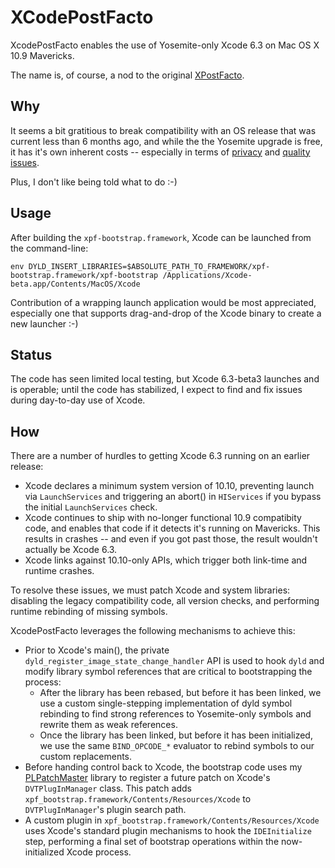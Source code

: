 # XCodePostFacto

XcodePostFacto enables the use of Yosemite-only Xcode 6.3 on Mac OS X 10.9 Mavericks. 

The name is, of course, a nod to the original [XPostFacto](https://en.wikipedia.org/wiki/XPostFacto).

## Why

It seems a bit gratitious to break compatibility with an OS release that was current less than 6 months ago, and while the the Yosemite upgrade is free, it has it's own inherent costs -- especially in terms of [privacy](https://fix-macosx.com/) and [quality](http://mjtsai.com/blog/2015/01/06/apples-software-quality-continued/) [issues](http://mjtsai.com/blog/2014/10/11/apples-software-quality-decline/).

Plus, I don't like being told what to do :-)

## Usage

After building the `xpf-bootstrap.framework`, Xcode can be launched from the command-line:

    env DYLD_INSERT_LIBRARIES=$ABSOLUTE_PATH_TO_FRAMEWORK/xpf-bootstrap.framework/xpf-bootstrap /Applications/Xcode-beta.app/Contents/MacOS/Xcode

Contribution of a wrapping launch application would be most appreciated, especially one that supports drag-and-drop of the Xcode binary to create a new launcher :-)

## Status

The code has seen limited local testing, but Xcode 6.3-beta3 launches and is operable; until the code has stabilized, I expect to find and fix issues during day-to-day use of Xcode.

## How

There are a number of hurdles to getting Xcode 6.3 running on an earlier release:

* Xcode declares a minimum system version of 10.10, preventing launch via `LaunchServices` and triggering an abort() in `HIServices` if you bypass the initial `LaunchServices` check.
* Xcode continues to ship with no-longer functional 10.9 compatibity code, and enables that code if it detects it's running on Mavericks. This results in crashes -- and even if you got past those, the result wouldn't actually be Xcode 6.3.
* Xcode links against 10.10-only APIs, which trigger both link-time and runtime crashes.

To resolve these issues, we must patch Xcode and system libraries: disabling the legacy compatibility code, all version checks, and performing runtime rebinding of missing symbols.

XcodePostFacto leverages the following mechanisms to achieve this:

* Prior to Xcode's main(), the private `dyld_register_image_state_change_handler` API is used to hook `dyld` and modify library symbol references that are critical to bootstrapping the process:
	*  After the library has been rebased, but before it has been linked, we use a custom single-stepping implementation of dyld symbol rebinding to find strong references to Yosemite-only symbols and rewrite them as weak references.
	* Once the library has been linked, but before it has been initialized, we use the same `BIND_OPCODE_*` evaluator to rebind symbols to our custom replacements.
* Before handing control back to Xcode, the bootstrap code uses my [PLPatchMaster](https://opensource.plausible.coop/src/projects/PLTP/repos/plpatchmaster/browse) library to register a future patch on Xcode's `DVTPlugInManager` class. This patch adds `xpf_bootstrap.framework/Contents/Resources/Xcode` to `DVTPlugInManager`'s plugin search path. 
* A custom plugin in `xpf_bootstrap.framework/Contents/Resources/Xcode` uses Xcode's standard plugin mechanisms to hook the `IDEInitialize` step, performing a final set of bootstrap operations within the now-initialized Xcode process.
